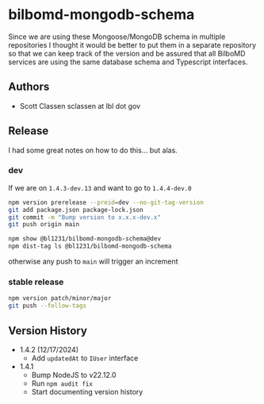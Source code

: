 # bilbomd-mongodb-schema

Since we are using these Mongoose/MongoDB schema in multiple repositories I thought it would be better to put them in a separate repository so that we can keep track of the version and be assured that all BilboMD services are using the same database schema and Typescript interfaces.

## Authors

- Scott Classen sclassen at lbl dot gov

## Release

I had some great notes on how to do this... but alas.

### dev

If we are on `1.4.3-dev.13` and want to go to `1.4.4-dev.0`

```bash
npm version prerelease --preid=dev --no-git-tag-version
git add package.json package-lock.json
git commit -m "Bump version to x.x.x-dev.x"
git push origin main

npm show @bl1231/bilbomd-mongodb-schema@dev
npm dist-tag ls @bl1231/bilbomd-mongodb-schema 
``` 

otherwise any push to `main` will trigger an increment


### stable release



```bash
npm version patch/minor/major
git push --follow-tags
```

## Version History

- 1.4.2 (12/17/2024)
  - Add `updatedAt` to `IUser` interface
- 1.4.1
  - Bump NodeJS to v22.12.0
  - Run `npm audit fix`
  - Start documenting version history